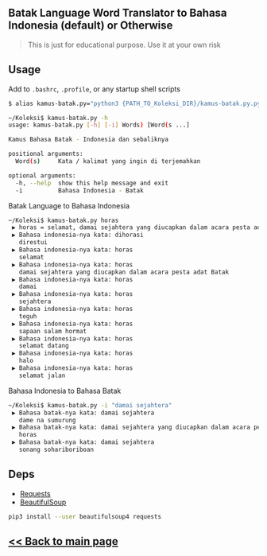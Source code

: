 ## Batak Language Word Translator to Bahasa Indonesia (default) or Otherwise

> This is just for educational purpose. Use it at your own risk

## Usage

Add to `.bashrc`, `.profile`, or any startup shell scripts
```bash
$ alias kamus-batak.py="python3 {PATH_TO_Koleksi_DIR}/kamus-batak.py.py"
```

```bash
~/Koleksi$ kamus-batak.py -h
usage: kamus-batak.py [-h] [-i] Words) [Word(s ...]

Kamus Bahasa Batak - Indonesia dan sebaliknya

positional arguments:
  Word(s)     Kata / kalimat yang ingin di terjemahkan

optional arguments:
  -h, --help  show this help message and exit
  -i          Bahasa Indonesia - Batak
```

Batak Language to Bahasa Indonesia
```bash
~/Koleksi$ kamus-batak.py horas
 ▶️ horas = selamat, damai sejahtera yang diucapkan dalam acara pesta adat Batak, damai, sejahtera, teguh, sapaan salam hormat, selamat datang, halo, selamat jalan
 ▶️ Bahasa indonesia-nya kata: dihorasi
   direstui
 ▶️ Bahasa indonesia-nya kata: horas
   selamat
 ▶️ Bahasa indonesia-nya kata: horas
   damai sejahtera yang diucapkan dalam acara pesta adat Batak
 ▶️ Bahasa indonesia-nya kata: horas
   damai
 ▶️ Bahasa indonesia-nya kata: horas
   sejahtera
 ▶️ Bahasa indonesia-nya kata: horas
   teguh
 ▶️ Bahasa indonesia-nya kata: horas
   sapaan salam hormat
 ▶️ Bahasa indonesia-nya kata: horas
   selamat datang
 ▶️ Bahasa indonesia-nya kata: horas
   halo
 ▶️ Bahasa indonesia-nya kata: horas
   selamat jalan
```

Bahasa Indonesia to Bahasa Batak
```bash
~/Koleksi$ kamus-batak.py -i "damai sejahtera"
 ▶️ Bahasa batak-nya kata: damai sejahtera
   dame na sumurung
 ▶️ Bahasa batak-nya kata: damai sejahtera yang diucapkan dalam acara pesta adat Batak
   horas
 ▶️ Bahasa batak-nya kata: damai sejahtera
   sonang sohariboriboan
```

## Deps

- [Requests](http://docs.python-requests.org/en/latest/)
- [BeautifulSoup](https://www.crummy.com/software/BeautifulSoup/bs4/doc/)

```bash
pip3 install --user beautifulsoup4 requests
```

## [<< Back to main page](https://github.com/jockerz/Koleksi) 

